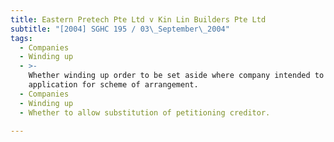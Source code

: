 ```yaml
---
title: Eastern Pretech Pte Ltd v Kin Lin Builders Pte Ltd
subtitle: "[2004] SGHC 195 / 03\_September\_2004"
tags:
  - Companies
  - Winding up
  - >-
    Whether winding up order to be set aside where company intended to file
    application for scheme of arrangement.
  - Companies
  - Winding up
  - Whether to allow substitution of petitioning creditor.

---
```


